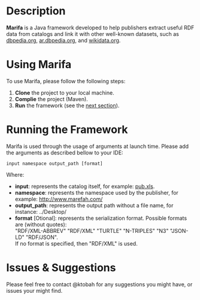 # Description

**Marifa** is a Java framework developed to help publishers extract useful RDF data from catalogs and link it with other well-known datasets, such as [dbpedia.org](http://dbpedia.org/), [ar.dbpedia.org](http://ar.dbpedia.org/), and [wikidata.org](http://wikidata.org/).

# Using Marifa

To use Marifa, please follow the following steps:
  1.  **Clone** the project to your local machine.
  2.  **Complie** the project (Maven).
  3.  **Run** the framework (see the [next section](https://github.com/ktobah/com.marifa/tree/master#running-the-framework)).
  
# Running the Framework

Marifa is used through the usage of arguments at launch time. Please add the arguments as described bellow to your IDE:

```
input namespace output_path [format]
```
Where:
* **input**: represents the catalog itself, for example: [pub.xls](data/pub.xls).
* **namespace**: represents the namespace used by the publisher, for example: http://www.marefah.com/ 
* **output_path**: represents the output path without a file name, for instance: ../Desktop/ 
* **format** [Otional]: represents the serialization format. Possible formats are (without quotes): <br>
  "RDF/XML-ABBREV" "RDF/XML" "TURTLE" "N-TRIPLES" "N3" "JSON-LD" "RDF/JSON". <br>
  If no format is specified, then "RDF/XML" is used.

# Issues & Suggestions

Please feel free to contact @ktobah for any suggestions you might have, or issues your might find.
